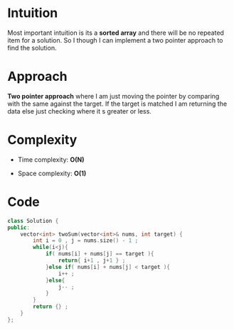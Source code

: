 # Intuition
<!-- Describe your first thoughts on how to solve this problem. -->
Most important intuition is its a **sorted array** and there will be no repeated item for a solution. So I though I can implement a two pointer approach to find the solution. 
# Approach
<!-- Describe your approach to solving the problem. -->
**Two pointer approach** where I am just moving the pointer by comparing with the same against the target. If the target is matched I am returning the data else just checking where it s greater or less.

# Complexity
- Time complexity: **O(N)**
<!-- Add your time complexity here, e.g. $$O(n)$$ -->


- Space complexity: **O(1)**
<!-- Add your space complexity here, e.g. $$O(n)$$ -->

# Code
```cpp []
class Solution {
public:
    vector<int> twoSum(vector<int>& nums, int target) {
        int i = 0 , j = nums.size() - 1 ;
        while(i<j){
            if( nums[i] + nums[j] == target ){
                return{ i+1 , j+1 } ;
            }else if( nums[i] + nums[j] < target ){
                i++ ;
            }else{
                j-- ;
            }
        }
        return {} ;
    }
};
```